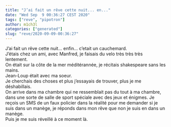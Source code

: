 ```yaml
---
title: "J’ai fait un rêve cette nuit... en..."
date: "Wed Sep  9 00:36:27 CEST 2020"
tags: ["reve", "pipotron"]
author: m1ch3l
categories: ["generated"]
slug: "reve/2020-09-09-00:36:27"
---
```


J’ai fait un rêve cette nuit... enfin... c’etait un cauchemard.<br>
J’étais chez un ami, avec Manfred, je faisais du velo très très très lentement.<br>
On était sur la côte de la mer méditérannée, je récitais shakespeare sans les mains.<br>
Jean-Loup était avec ma soeur.<br>
Je cherchais des choses et plus j’essayais de trouver, plus je me déshabillais.<br>
On arrive dans ma chambre qui ne ressemblait pas du tout à ma chambre, dans une sorte de salle de sport spéciale avec des jeux et énigmes. Je reçois un SMS de un faux policier dans la réalité pour me demander si je suis dans un manège, je réponds dans mon rêve que non je suis en dans un manège.<br>
Puis je me suis réveillé à ce moment là.<br>
